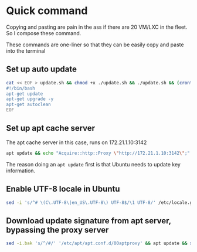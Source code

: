 # Quick command

Copying and pasting are pain in the ass if there are 20 VM/LXC in the fleet. So I compose these command.

These commands are one-liner so that they can be easily copy and paste into the terminal

## Set up auto update

```bash
cat << EOF > update.sh && chmod +x ./update.sh && ./update.sh && (crontab -u $(whoami) -l; echo "15 7 * * * /bin/bash /root/update.sh" ) | crontab -u $(whoami) -
#!/bin/bash
apt-get update
apt-get upgrade -y
apt-get autoclean
EOF
```
## Set up apt cache server

The apt cache server in this case, runs on 172.21.1.10:3142

```bash
apt update && echo "Acquire::http::Proxy \"http://172.21.1.10:3142\";" > /etc/apt/apt.conf.d/00aptproxy  && apt update && apt upgrade -y
```

The reason doing an `apt update` first is that Ubuntu needs to update key information.

## Enable UTF-8 locale in Ubuntu

```bash
sed -i 's/^# \(C\.UTF-8\|en_US\.UTF-8\) UTF-8$/\1 UTF-8/' /etc/locale.gen && locale-gen
```

## Download update signature from apt server, bypassing the proxy server

```bash
sed -i.bak 's/^/#/' '/etc/apt/apt.conf.d/00aptproxy' && apt update && sudo sed -i.bak 's/#//g' '/etc/apt/apt.conf.d/00aptproxy'
```
